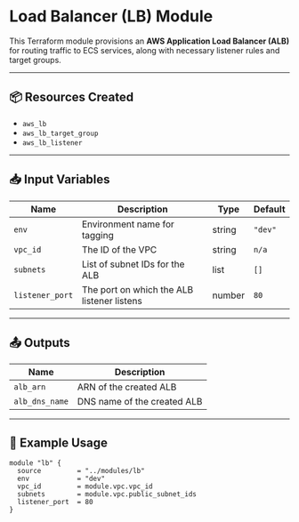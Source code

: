 # Load Balancer (LB) Module

This Terraform module provisions an **AWS Application Load Balancer (ALB)** for routing traffic to ECS services, along with necessary listener rules and target groups.

---

## 📦 Resources Created

- `aws_lb`
- `aws_lb_target_group`
- `aws_lb_listener`

---

## 📥 Input Variables

| Name             | Description                             | Type   | Default      |
|------------------|-----------------------------------------|--------|--------------|
| `env`            | Environment name for tagging            | string | `"dev"`      |
| `vpc_id`         | The ID of the VPC                       | string | `n/a`        |
| `subnets`        | List of subnet IDs for the ALB          | list   | `[]`         |
| `listener_port`  | The port on which the ALB listener listens | number | `80`         |

---

## 📤 Outputs

| Name            | Description                            |
|-----------------|----------------------------------------|
| `alb_arn`       | ARN of the created ALB                 |
| `alb_dns_name`  | DNS name of the created ALB            |

---

## 🚀 Example Usage

```hcl
module "lb" {
  source         = "../modules/lb"
  env            = "dev"
  vpc_id         = module.vpc.vpc_id
  subnets        = module.vpc.public_subnet_ids
  listener_port  = 80
}

